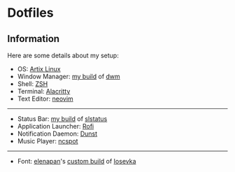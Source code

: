 # Dotfiles
## Information
Here are some details about my setup:
- OS: [Artix Linux](https://artixlinux.org/)
- Window Manager: [my build](https://github.com/j-grygiel/dwm) of [dwm](https://dwm.suckless.org/)
- Shell: [ZSH](https://www.zsh.org/)
- Terminal: [Alacritty](https://alacritty.org/)
- Text Editor: [neovim](https://neovim.io/)
---
- Status Bar: [my build](https://github.com/j-grygiel/slstatus) of [slstatus](https://tools.suckless.org/slstatus/)
- Application Launcher: [Rofi](https://github.com/davatorium/rofi)
- Notification Daemon: [Dunst](https://dunst-project.org/)
- Music Player: [ncspot](https://github.com/hrkfdn/ncspot)
---
- Font: [elenapan](https://github.com/elenapan)'s [custom build](https://www.dropbox.com/s/nqyurzy8wcupkkz/myosevka.zip?dl=0) of [Iosevka](https://github.com/be5invis/Iosevka)
